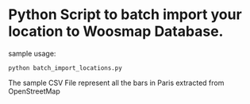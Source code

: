 # Python Script to batch import your location to Woosmap Database.

sample usage:

    python batch_import_locations.py

The sample CSV File represent all the bars in Paris extracted from OpenStreetMap 